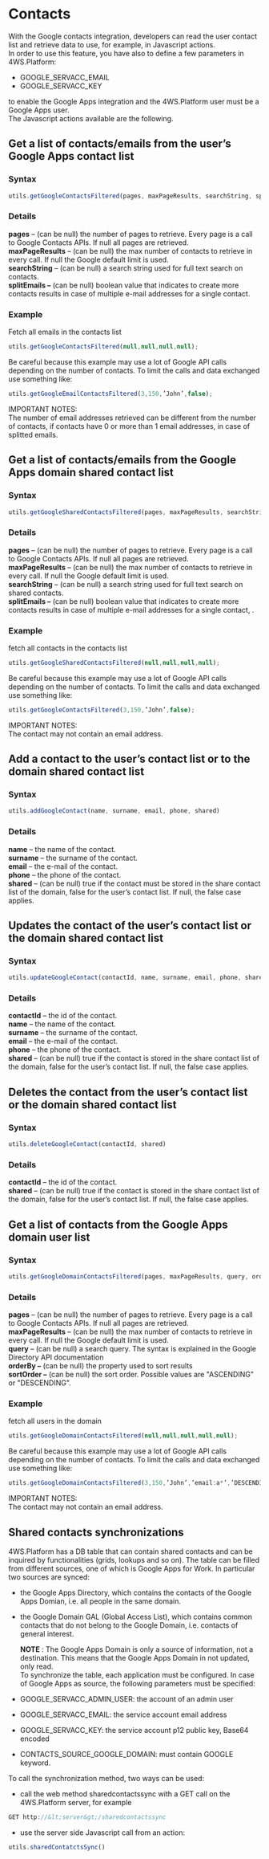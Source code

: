 # Contacts

With the Google contacts integration, developers can read the user contact list and retrieve data to use, for example, in Javascript actions.\
In order to use this feature, you have also to define a few parameters in 4WS.Platform:

* GOOGLE\_SERVACC\_EMAIL
* GOOGLE\_SERVACC\_KEY

to enable the Google Apps integration and the 4WS.Platform user must be a Google Apps user.\
The Javascript actions available are the following.

## Get a list of contacts/emails from the user’s Google Apps contact list

### Syntax

```javascript
utils.getGoogleContactsFiltered(pages, maxPageResults, searchString, splitEmails)
```

### Details

**pages** – (can be null) the number of pages to retrieve. Every page is a call to Google Contacts APIs. If null all pages are retrieved.\
**maxPageResults** – (can be null) the max number of contacts to retrieve in every call. If null the Google default limit is used.\
**searchString** – (can be null) a search string used for full text search on contacts.\
**splitEmails –** (can be null) boolean value that indicates to create more contacts results in case of multiple e-mail addresses for a single contact.

### Example

Fetch all emails in the contacts list

```javascript
utils.getGoogleContactsFiltered(null,null,null,null);
```

Be careful because this example may use a lot of Google API calls depending on the number of contacts. To limit the calls and data exchanged use something like:

```javascript
utils.getGoogleEmailContactsFiltered(3,150,’John’,false);
```

IMPORTANT NOTES:\
The number of email addresses retrieved can be different from the number of contacts, if contacts have 0 or more than 1 email addresses, in case of splitted emails.

## Get a list of contacts/emails from the Google Apps domain shared contact list

### Syntax

```javascript
utils.getGoogleSharedContactsFiltered(pages, maxPageResults, searchString, splitEmails)
```

### Details

**pages** – (can be null) the number of pages to retrieve. Every page is a call to Google Contacts APIs. If null all pages are retrieved.\
**maxPageResults** – (can be null) the max number of contacts to retrieve in every call. If null the Google default limit is used.\
**searchString** – (can be null) a search string used for full text search on shared contacts.\
**splitEmails –** (can be null) boolean value that indicates to create more contacts results in case of multiple e-mail addresses for a single contact, .

### Example

fetch all contacts in the contacts list

```javascript
utils.getGoogleSharedContactsFiltered(null,null,null,null);
```

Be careful because this example may use a lot of Google API calls depending on the number of contacts. To limit the calls and data exchanged use something like:

```javascript
utils.getGoogleContactsFiltered(3,150,’John’,false);
```

IMPORTANT NOTES:\
The contact may not contain an email address.

## Add a contact to the user’s contact list or to the domain shared contact list

### Syntax

```javascript
utils.addGoogleContact(name, surname, email, phone, shared)
```

### Details

**name** – the name of the contact.\
**surname** – the surname of the contact.\
**email** – the e-mail of the contact.\
**phone** – the phone of the contact.\
**shared** – (can be null) true if the contact must be stored in the share contact list of the domain, false for the user’s contact list. If null, the false case applies.

## Updates the contact of the user’s contact list or the domain shared contact list

### Syntax

```javascript
utils.updateGoogleContact(contactId, name, surname, email, phone, shared)
```

### Details

**contactId** – the id of the contact.\
**name** – the name of the contact.\
**surname** – the surname of the contact.\
**email** – the e-mail of the contact.\
**phone** – the phone of the contact.\
**shared** – (can be null) true if the contact is stored in the share contact list of the domain, false for the user’s contact list. If null, the false case applies.

## Deletes the contact from the user’s contact list or the domain shared contact list

### Syntax

```javascript
utils.deleteGoogleContact(contactId, shared)
```

### Details

**contactId** – the id of the contact.\
**shared** – (can be null) true if the contact is stored in the share contact list of the domain, false for the user’s contact list. If null, the false case applies.

## Get a list of contacts from the Google Apps domain user list

### Syntax

```javascript
utils.getGoogleDomainContactsFiltered(pages, maxPageResults, query, orderBy, sortOrder)
```

### Details

**pages** – (can be null) the number of pages to retrieve. Every page is a call to Google Contacts APIs. If null all pages are retrieved.\
**maxPageResults** – (can be null) the max number of contacts to retrieve in every call. If null the Google default limit is used.\
**query** – (can be null) a search query. The syntax is explained in the Google Directory API documentation\
**orderBy –** (can be null) the property used to sort results\
**sortOrder –** (can be null) the sort order. Possible values are "ASCENDING" or "DESCENDING".

### Example

fetch all users in the domain

```javascript
utils.getGoogleDomainContactsFiltered(null,null,null,null,null);
```

Be careful because this example may use a lot of Google API calls depending on the number of contacts. To limit the calls and data exchanged use something like:

```javascript
utils.getGoogleDomainContactsFiltered(3,150,’John’,’email:a*’,’DESCENDING’);
```

IMPORTANT NOTES:\
The contact may not contain an email address.

## Shared contacts synchronizations

4WS.Platform has a DB table that can contain shared contacts and can be inquired by functionalities (grids, lookups and so on). The table can be filled from different sources, one of which is Google Apps for Work. In particular two sources are synced:

* the Google Apps Directory, which contains the contacts of the Google Apps Domian, i.e. all people in the same domain.
*   the Google Domain GAL (Global Access List), which contains common contacts that do not belong to the Google Domain, i.e. contacts of general interest.

    **NOTE** : The Google Apps Domain is only a source of information, not a destination. This means that the Google Apps Domain in not updated, only read.\
    To synchronize the table, each application must be configured. In case of Google Apps as source, the following parameters must be specified:
* GOOGLE\_SERVACC\_ADMIN\_USER: the account of an admin user
* GOOGLE\_SERVACC\_EMAIL: the service account email address
* GOOGLE\_SERVACC\_KEY: the service account p12 public key, Base64 encoded
* CONTACTS\_SOURCE\_GOOGLE\_DOMAIN: must contain GOOGLE keyword.

To call the synchronization method, two ways can be used:

* call the web method sharedcontactssync with a GET call on the 4WS.Platform server, for example

```javascript
GET http://&lt;server&gt;/sharedcontactssync
```

* use the server side Javascript call from an action:

```javascript
utils.sharedContatctsSync()
```
